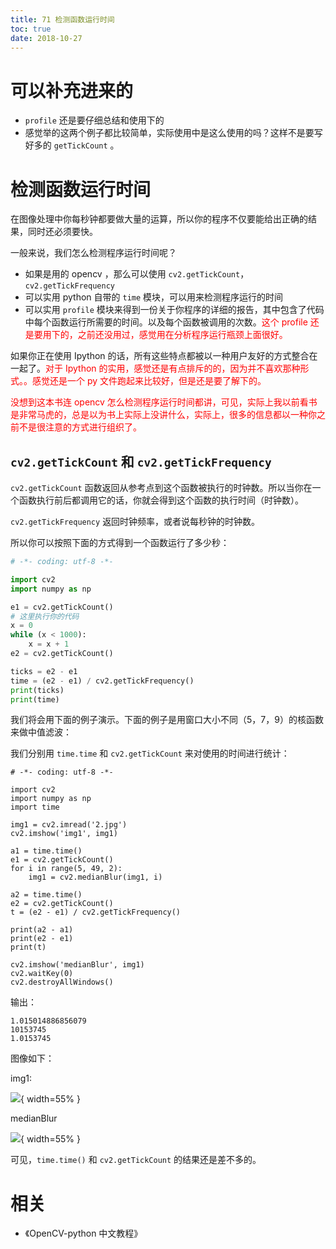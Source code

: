 ```yaml
---
title: 71 检测函数运行时间
toc: true
date: 2018-10-27
---
```

# 可以补充进来的

- `profile` 还是要仔细总结和使用下的
- 感觉举的这两个例子都比较简单，实际使用中是这么使用的吗？这样不是要写好多的 `getTickCount` 。

# 检测函数运行时间

在图像处理中你每秒钟都要做大量的运算，所以你的程序不仅要能给出正确的结果，同时还必须要快。

一般来说，我们怎么检测程序运行时间呢？

- 如果是用的 opencv ，那么可以使用 `cv2.getTickCount`，`cv2.getTickFrequency`
- 可以实用 python 自带的 `time` 模块，可以用来检测程序运行的时间
- 可以实用 `profile` 模块来得到一份关于你程序的详细的报告，其中包含了代码中每个函数运行所需要的时间。以及每个函数被调用的次数。<span style="color:red;">这个 profile 还是要用下的，之前还没用过，感觉用在分析程序运行瓶颈上面很好。</span>


如果你正在使用 Ipython 的话，所有这些特点都被以一种用户友好的方式整合在一起了。<span style="color:red;">对于 Ipython 的实用，感觉还是有点排斥的的，因为并不喜欢那种形式。。感觉还是一个 py 文件跑起来比较好，但是还是要了解下的。</span>

<span style="color:red;">没想到这本书连 opencv 怎么检测程序运行时间都讲，可见，实际上我以前看书是非常马虎的，总是以为书上实际上没讲什么，实际上，很多的信息都以一种你之前不是很注意的方式进行组织了。</span>


## `cv2.getTickCount` 和 `cv2.getTickFrequency`

`cv2.getTickCount` 函数返回从参考点到这个函数被执行的时钟数。所以当你在一个函数执行前后都调用它的话，你就会得到这个函数的执行时间（时钟数）。

`cv2.getTickFrequency` 返回时钟频率，或者说每秒钟的时钟数。

所以你可以按照下面的方式得到一个函数运行了多少秒：

```python
# -*- coding: utf-8 -*-

import cv2
import numpy as np

e1 = cv2.getTickCount()
# 这里执行你的代码
x = 0
while (x < 1000):
    x = x + 1
e2 = cv2.getTickCount()

ticks = e2 - e1
time = (e2 - e1) / cv2.getTickFrequency()
print(ticks)
print(time)
```

我们将会用下面的例子演示。下面的例子是用窗口大小不同（5，7，9）的核函数来做中值滤波：

我们分别用 `time.time` 和 `cv2.getTickCount` 来对使用的时间进行统计：

```
# -*- coding: utf-8 -*-

import cv2
import numpy as np
import time

img1 = cv2.imread('2.jpg')
cv2.imshow('img1', img1)

a1 = time.time()
e1 = cv2.getTickCount()
for i in range(5, 49, 2):
    img1 = cv2.medianBlur(img1, i)

a2 = time.time()
e2 = cv2.getTickCount()
t = (e2 - e1) / cv2.getTickFrequency()

print(a2 - a1)
print(e2 - e1)
print(t)

cv2.imshow('medianBlur', img1)
cv2.waitKey(0)
cv2.destroyAllWindows()
```

输出：

```
1.015014886856079
10153745
1.0153745
```

图像如下：

img1:

![](http://images.iterate.site/blog/image/181027/jga4kefmeE.png?imageslim){ width=55% }

medianBlur

![](http://images.iterate.site/blog/image/181027/F0D1bIlGki.png?imageslim){ width=55% }


可见，`time.time()` 和 `cv2.getTickCount` 的结果还是差不多的。





# 相关

- 《OpenCV-python 中文教程》

